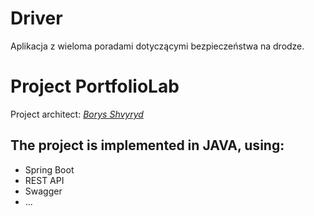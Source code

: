 # Driver
Aplikacja z wieloma poradami dotyczącymi bezpieczeństwa na drodze.

# Project PortfolioLab
Project architect: [*Borys Shvyryd*](https://github.com/BorysShvyryd)

## The project is implemented in **JAVA**, using:

* Spring Boot
* REST API
* Swagger
* ...
